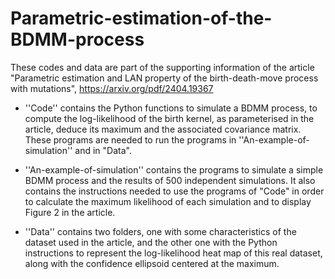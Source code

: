 # Parametric-estimation-of-the-BDMM-process 

These codes and data are part of the supporting information of the article "Parametric estimation and LAN property of the birth-death-move process with mutations", https://arxiv.org/pdf/2404.19367

- ''Code'' contains the Python functions to simulate a BDMM process, to compute the log-likelihood of the birth kernel, as parameterised in the article, deduce its maximum and the associated covariance matrix. These programs are needed to run the programs in ''An-example-of-simulation'' and in "Data".

- ''An-example-of-simulation'' contains the programs to simulate a simple BDMM process and the results of 500 independent simulations. It also contains the instructions needed to use the programs of "Code" in order to calculate the maximum likelihood of each simulation and to display Figure 2 in the article.

- ''Data'' contains two folders, one with some characteristics of the dataset used in the article, and the other one with the Python instructions to represent the log-likelihood heat map of this real dataset, along with the confidence ellipsoid centered at the maximum. 
